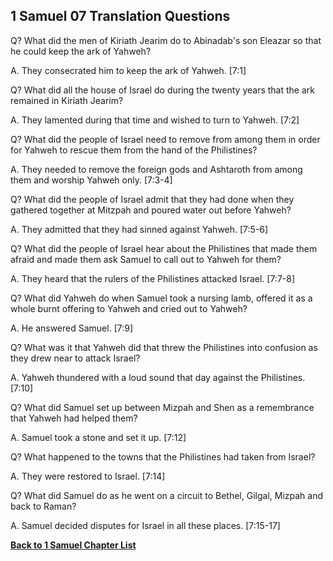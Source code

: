 ## 1 Samuel 07 Translation Questions ##

Q? What did the men of Kiriath Jearim do to Abinadab's son Eleazar so that he could keep the ark of Yahweh?

A. They consecrated him to keep the ark of Yahweh. [7:1]

Q? What did all the house of Israel do during the twenty years that the ark remained in Kiriath Jearim?

A. They lamented during that time and wished to turn to Yahweh. [7:2]

Q? What did the people of Israel need to remove from among them in order for Yahweh to rescue them from the hand of the Philistines?

A. They needed to remove the foreign gods and Ashtaroth from among them and worship Yahweh only. [7:3-4]

Q? What did the people of Israel admit that they had done when they gathered together at Mitzpah and poured water out before Yahweh?

A. They admitted that they had sinned against Yahweh. [7:5-6]

Q? What did the people of Israel hear about the Philistines that made them afraid and made them ask Samuel to call out to Yahweh for them?

A. They heard that the rulers of the Philistines attacked Israel. [7:7-8]

Q? What did Yahweh do when Samuel took a nursing lamb, offered it as a whole burnt offering to Yahweh and cried out to Yahweh?

A. He answered Samuel. [7:9]

Q? What was it that Yahweh did that threw the Philistines into confusion as they drew near to attack Israel?

A. Yahweh thundered with a loud sound that day against the Philistines. [7:10]

Q? What did Samuel set up between Mizpah and Shen as a remembrance that Yahweh had helped them?

A. Samuel took a stone and set it up. [7:12]

Q? What happened to the towns that the Philistines had taken from Israel?

A. They were restored to Israel. [7:14]

Q? What did Samuel do as he went on a circuit to Bethel, Gilgal, Mizpah and back to Raman?

A. Samuel decided disputes for Israel in all these places. [7:15-17]

__[Back to 1 Samuel Chapter List](./)__

